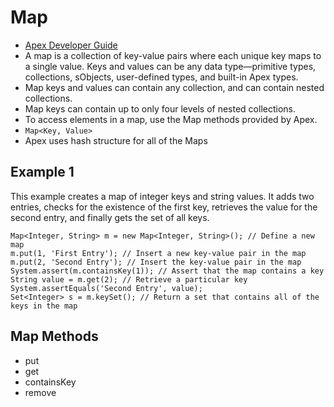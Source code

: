 # Map
* [Apex Developer Guide](https://developer.salesforce.com/docs/atlas.en-us.apexcode.meta/apexcode/langCon_apex_collections_maps.htm)
* A map is a collection of key-value pairs where each unique key maps to a single value. Keys and values can be any data type—primitive types, collections, sObjects, user-defined types, and built-in Apex types.
* Map keys and values can contain any collection, and can contain nested collections.
* Map keys can contain up to only four levels of nested collections.
* To access elements in a map, use the Map methods provided by Apex.
* `Map<Key, Value>`
* Apex uses hash structure for all of the Maps

## Example 1
This example creates a map of integer keys and string values. It adds two entries, checks for the existence of the first key, retrieves the value for the second entry, and finally gets the set of all keys.
```Apex
Map<Integer, String> m = new Map<Integer, String>(); // Define a new map
m.put(1, 'First Entry'); // Insert a new key-value pair in the map
m.put(2, 'Second Entry'); // Insert the key-value pair in the map
System.assert(m.containsKey(1)); // Assert that the map contains a key
String value = m.get(2); // Retrieve a particular key
System.assertEquals('Second Entry', value);
Set<Integer> s = m.keySet(); // Return a set that contains all of the keys in the map
```
## Map Methods
* put
* get
* containsKey
* remove

